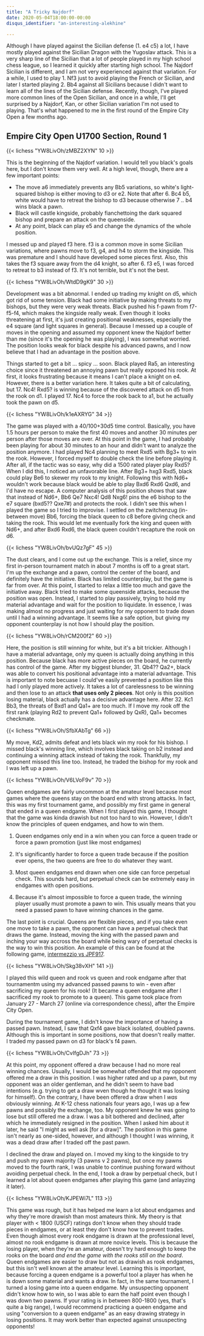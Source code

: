 ```yaml
---
title: "A Tricky Najdorf"
date: 2020-05-04T18:00:00-00:00
disqus_identifier: "an-interesting-alekhine"

---
```


Although I have played against the Sicilian defense (1. e4 c5) a lot, I have mostly played against the Sicilian Dragon with the Yugoslav attack. This is a very sharp line of the Sicilian that a lot of people played in my high school chess league, so I learned it quickly after starting high school. The Najdorf Sicilian is different, and I am not very experienced against that variation. For a while, I used to play 1. Nf3 just to avoid playing the French or Sicilian, and later I started playing 2. Bb4 against all Sicilians because I didn't want to learn all of the lines of the Sicilian defense. Recently, though, I've played more common lines of the Open Sicilian, and once in a while, I'll get surprised by a Najdorf, Kan, or other Sicilian variation I'm not used to playing. That's what happened to me in the first round of the Empire City Open a few months ago.

## Empire City Open U1700 Section, Round 1
{{< lichess "YW8LivOh/zMBZ2XYN" 10 >}}

This is the beginning of the Najdorf variation. I would tell you black's goals here, but I don't know them very well. At a high level, though, there are a few important points:
- The move a6 immediately prevents any Bb5 variations, so white's light-squared bishop is either moving to d3 or e2. Note that after 6. Bc4 b5, white would have to retreat the bishop to d3 because otherwise 7 .. b4 wins black a pawn.
- Black will castle kingside, probably fianchettoing the dark squared bishop and prepare an attack on the queenside.
- At any point, black can play e5 and change the dynamics of the whole position.

I messed up and played f3 here. f3 is a common move in some Sicilian variations, where pawns move to f3, g4, and h4 to storm the kingside. This was premature and I should have developed some pieces first. Also, this takes the f3 square away from the d4 knight, so after 6. f3 e5, I was forced to retreat to b3 instead of f3. It's not terrible, but it's not the best.

{{< lichess "YW8LivOh/WtdD9gK9" 30 >}}

Development was a bit abnormal. I ended up trading my knight on d5, which got rid of some tension. Black had some initiative by making threats to my bishops, but they were very weak threats. Black pushed his f-pawn from f7-f5-f4, which makes the kingside really weak. Even though it looks threatening at first, it's just creating positional weaknesses, especially the e4 square (and light squares in general). Because I messed up a couple of moves in the opening and assumed my opponent knew the Najdorf better than me (since it's the opening he was playing), I was somewhat worried. The position looks weak for black despite his advanced pawns, and I now believe that I had an advantage in the position above.

Things started to get a bit ... spicy ... soon. Black played Ra5, an interesting choice since it threatened an annoying pawn but really exposed his rook. At first, it looks frustrating because it means I can't place a knight on e4. However, there is a better variation here. It takes quite a bit of calculating, but 17. Nc4! Rxd5? is winning because of the discovered attack on d5 from the rook on d1. I played 17. Nc4 to force the rook back to a1, but he actually took the pawn on d5.

{{< lichess "YW8LivOh/k1eAXRYG" 34 >}}

The game was played with a 40/100+30d5 time control. Basically, you have 1.5 hours per person to make the first 40 moves and another 30 minutes per person after those moves are over. At this point in the game, I had probably been playing for about 30 minutes to an hour and didn't want to analyze the position anymore. I had played Nc4 planning to meet Rxd5 with Bg3+ to win the rook. However, I forced myself to double check the line before playing it. After all, if the tactic was so easy, why did a 1500 rated player play Rxd5? When I did this, I noticed an unfavorable line. After Bg3+ hxg3 Rxd5, black could play Be6 to skewer my rook to my knight. Following this with Nd6+ wouldn't work because black would be able to play Bxd6 Rxd6 Qxd6, and I'd have no escape. A computer analysis of this position shows that saw that instead of Nd6+, Bb6 Qe7 Nxc4! Qd8 Nxg6! pins the e6 bishop to the e7 square (bxd5?? Qxe7#) and protects the rook. I didn't see this when I played the game so I tried to improvise. I settled on the zwitchenzug (in-between move) Bb6, forcing the black queen to c8 before giving check and taking the rook. This would let me eventually fork the king and queen with Nd6+, and after Bxd6 Rxd6, the black queen couldn't recapture the rook on d6.

{{< lichess "YW8LivOh/bvUQz7gF" 45 >}}

The dust clears, and I come out up the exchange. This is a relief, since my first in-person tournament match in about 7 months is off to a great start. I'm up the exchange and a pawn, control the center of the board, and definitely have the initiative. Black has limited counterplay, but the game is far from over. At this point, I started to relax a little too much and gave the initiative away. Black tried to make some queenside attacks, because the position was open.
Instead, I started to play passively, trying to hold my material advantage and wait for the position to liquidate. In essence, I was making almost no progress and just waiting for my opponent to trade down until I had a winning advantage. It seems like a safe option, but giving my opponent counterplay is not how I should play the position.

{{< lichess "YW8LivOh/rCM200f2" 60 >}}

Here, the position is still winning for white, but it's a bit trickier. Although I have a material advantage, only my queen is actually doing anything in this position. Because black has more active pieces on the board, he currently has control of the game. After my biggest blunder, 31. Qb4?? Qa2+, black was able to convert his positional advantage into a material advantage. This is important to note becuase I could've easily prevented a position like this had I only played more actively. It takes a lot of carelessness to be winning and then lose to an attack **that uses only 2 pieces**. Not only is this position losing material, black actually has a decisive advantage here. After 32. Kc1 Bb3, the threats of Bxd1 and Qa1+ are too much. If I move my rook off the first rank (playing Rd2 to prevent Qa1+ followed by QxR), Qa1+ becomes checkmate. 

{{< lichess "YW8LivOh/SfbXAbTg" 66 >}}

My move, Kd2, admits defeat and lets black win my rook for his bishop. I missed black's winning line, which involves black taking on b2 instead and continuing a winning attack instead of taking the rook. Thankfully, my opponent missed this line too. Instead, he traded the bishop for my rook and I was left up a pawn.

{{< lichess "YW8LivOh/V6LVoF9v" 70 >}}

Queen endgames are fairly uncommon at the amateur level because most games where the queens stay on the board end with strong attacks. In fact, this was my first tournament game, and possibly my first game in general that ended in a queen endgame. When I first played this game, I thought that the game was kinda drawish but not too hard to win. However, I didn't know the principles of queen endgames, and how to win them.

1. Queen endgames only end in a win when you can force a queen trade or force a pawn promotion (just like most endgames)

2. It's significantly harder to force a queen trade because if the position ever opens, the two queens are free to do whatever they want.

3. Most queen endgames end drawn when one side can force perpetual check. This sounds hard, but perpetual check can be extremely easy in endgames with open positions.

4. Because it's almost impossible to force a queen trade, the winning player usually must promote a pawn to win. This usually means that you need a passed pawn to have winning chances in the game.

The last point is crucial. Queens are flexible pieces, and if you take even one move to take a pawn, the opponent can have a perpetual check that draws the game. Instead, moving the king with the passed pawn and inching your way accross the board while being wary of perpetual checks is the way to win this position. An example of this can be found at the following game, [intermezzio vs JPF917](https://www.chess.com/daily/game/249434780).

{{< lichess "YW8LivOh/Skg38vXH" 141 >}}

I played this wild queen and rook vs queen and rook endgame after that tournamentm using my advanced passed pawns to win - even after sacrificing my queen for his rook! (It became a queen endgame after I sacrificed my rook to promote to a queen). This game took place from January 27 - March 27 (online via correspondence chess), after the Empire City Open.

During the tournament game, I didn't know the importance of having a passed pawn. Instead, I saw that Qxf4 gave black isolated, doubled pawns. Although this is important in some positions, now that doesn't really matter. I traded my passed pawn on d3 for black's f4 pawn.

{{< lichess "YW8LivOh/CvIfgDJh" 73 >}}

At this point, my opponent offered a draw because I had no more real winning chances. Usually, I would be somewhat offended that my opponent offered me a draw in this position. I was higher rated and up a pawn, but my opponent was an older gentleman, and he didn't seem to have bad intentions (e.g. trying to get a draw wven though he thought it was losing for himself). On the contrary, I have been offered a draw when I *was* obviously winning. At K-12 chess nationals four years ago, I was up a few pawns and possibly the exchange, too. My opponent knew he was going to lose but still offered me a draw. I was a bit bothered and declined, after which he immediately resigned in the position. When I asked him about it later, he said "I might as well ask [for a draw]". The position in this game isn't nearly as one-sided, however, and although I thought I was winning, it was a dead draw after I traded off the past pawn.

I declined the draw and played on. I moved my king to the kingside to try and push my pawn majority (3 pawns v 2 pawns), but once my pawns moved to the fourth rank, I was unable to continue pushing forward without avoiding perpetual check. In the end, I took a draw by perpetual check, but I learned a lot about queen endgames after playing this game (and anlayzing it later).

{{< lichess "YW8LivOh/KJPEWi7L" 113 >}}

This game was rough, but it has helped me learn a lot about endgames and why they're more drawish than most amateurs think. My theory is that player with < 1800 (USCF) ratings don't know when they should trade pieces in endgames, or at least they don't know how to prevent trades. Even though almost every rook endgame is drawn at the professional level, almost no rook endgame is drawn at more novice levels. This is because the losing player, when they're an amateur, doesn't try hard enough to keep the rooks on the board *and end the game with the rooks still on the board*. Queen endgames are easier to draw but not as drawish as rook endgames, but this isn't well known at the amateur level. Learning this is important, because forcing a queen endgame is a powerful tool a player has when he is down some material and wants a draw. In fact, in the same tournament, I turned a losing game into a queen endgame. My unsuspecting opponent didn't know how to win, so I was able to earn the half point even though I was down two pawns. If your rating is in between 800-1800 (yes, that's quite a big range), I would recommend practicing a queen endgame and using "conversion to a queen endgame" as an easy drawing strategy in losing positions. It may work better than expected against unsuspecting opponents!